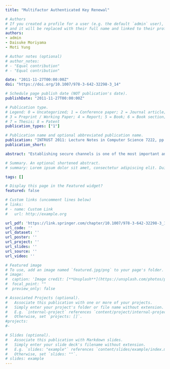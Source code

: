 ```yaml
---
title: "Multifactor Authenticated Key Renewal"

# Authors
# If you created a profile for a user (e.g. the default `admin` user), write the username (folder name) here
# and it will be replaced with their full name and linked to their profile.
authors:
- admin
- Daisuke Moriyama
- Moti Yung

# Author notes (optional)
# author_notes:
# - "Equal contribution"
# - "Equal contribution"

date: "2011-11-27T00:00:00Z"
doi: "https://doi.org/10.1007/978-3-642-32298-3_14"

# Schedule page publish date (NOT publication's date).
publishDate: "2011-11-27T00:00:00Z"

# Publication type.
# Legend: 0 = Uncategorized; 1 = Conference paper; 2 = Journal article;
# 3 = Preprint / Working Paper; 4 = Report; 5 = Book; 6 = Book section;
# 7 = Thesis; 8 = Patent
publication_types: ["1"]

# Publication name and optional abbreviated publication name.
publication: "INTRUST 2011: Lecture Notes in Computer Science 7222, pp.204-220. Springer Verlag, 2011"
publication_short:

abstract: "Establishing secure channels is one of the most important and fundamental trust issues in information security. It is of high impor- tant not only for servers and users computers but also for global connectivity among any kind of network devices. Most existing technologies for establishing secure channels are based on asymmetric cryptography which requires heavy computations, large memory and complicated supporting mechanism such as PKI. In this paper, we consider the setting of authentication with small devices possibly held by humans and possibly embedded in a semi secure environment. We propose a authenticated key renewal protocol which uses only symmetric cryptography. The protocol takes into account other factors important for embedded and human held network devices: It covers multi-factor authentication to take advantage of secrets possessed by the secure device as well as the memorable password of the device owner. The protocol can, further, allow partial leakage of stored secret from a secure device. The protocol's considerations are a good demonstration of designing trusted procedure in the highly con- strained environment of mobile and embedded small devices which is expected to be prevalent in the coming years."

# Summary. An optional shortened abstract.
# summary: Lorem ipsum dolor sit amet, consectetur adipiscing elit. Duis posuere tellus ac convallis placerat. Proin tincidunt magna sed ex sollicitudin condimentum.

tags: []

# Display this page in the Featured widget?
featured: false

# Custom links (uncomment lines below)
# links:
# - name: Custom Link
#   url: http://example.org

url_pdf: 'https://link.springer.com/chapter/10.1007/978-3-642-32298-3_14'
url_code: ''
url_dataset: ''
url_poster: ''
url_project: ''
url_slides: ''
url_source: ''
url_video: ''

# Featured image
# To use, add an image named `featured.jpg/png` to your page's folder.
# image:
#  caption: 'Image credit: [**Unsplash**](https://unsplash.com/photos/pLCdAaMFLTE)'
#  focal_point: ""
#  preview_only: false

# Associated Projects (optional).
#   Associate this publication with one or more of your projects.
#   Simply enter your project's folder or file name without extension.
#   E.g. `internal-project` references `content/project/internal-project/index.md`.
#   Otherwise, set `projects: []`.
#projects:
#-

# Slides (optional).
#   Associate this publication with Markdown slides.
#   Simply enter your slide deck's filename without extension.
#   E.g. `slides: "example"` references `content/slides/example/index.md`.
#   Otherwise, set `slides: ""`.
# slides: example
---
```

